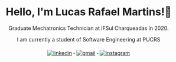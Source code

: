 <h1 align="center">Hello, I'm Lucas Rafael Martins!👋</h1>

<p align="center">Graduate Mechatronics Technician at IFSul Charqueadas in 2020.</p> 
<p align="center">I am currently a student of Software Engineering at PUCRS</p>


<div align="center">
  <a href=https://www.linkedin.com/in/lucasrafaelmartins/>
    <img src="https://img.shields.io/badge/LinkedIn-0077B5?style=for-the-badge&logo=linkedin&logoColor=white" alt="linkedin" style="vertical-align:top; margin:6px 4px">
  </a>

  <a href="mailto:lucasmarthins1@gmail.com">
    <img src="https://img.shields.io/badge/Gmail-D14836?style=for-the-badge&logo=gmail&logoColor=white" alt="gmail" style="vertical-align:top; margin:6px 4px">
  </a>

  <a href="https://www.instagram.com/llucasrafaell/">
    <img src="https://img.shields.io/badge/Instagram-E4405F?style=for-the-badge&logo=instagram&logoColor=white" alt="instagram" style="vertical-align:top; margin:6px 4px">
  </a>
</div>
